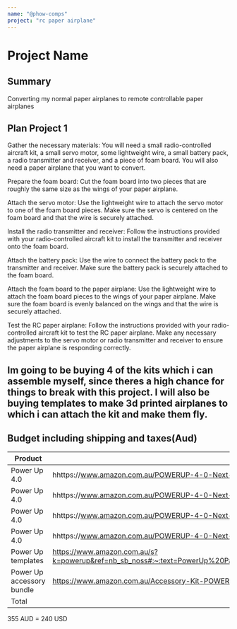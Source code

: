 ```yaml
---
name: "@phow-comps"
project: "rc paper airplane"
---
```


# Project Name

## Summary
Converting my normal paper airplanes to remote controllable paper airplanes

## Plan Project 1
Gather the necessary materials: You will need a small radio-controlled aircraft kit, a small servo motor, some lightweight wire, a small battery pack, a radio transmitter and receiver, and a piece of foam board. You will also need a paper airplane that you want to convert.

Prepare the foam board: Cut the foam board into two pieces that are roughly the same size as the wings of your paper airplane.

Attach the servo motor: Use the lightweight wire to attach the servo motor to one of the foam board pieces. Make sure the servo is centered on the foam board and that the wire is securely attached.

Install the radio transmitter and receiver: Follow the instructions provided with your radio-controlled aircraft kit to install the transmitter and receiver onto the foam board.

Attach the battery pack: Use the wire to connect the battery pack to the transmitter and receiver. Make sure the battery pack is securely attached to the foam board.

Attach the foam board to the paper airplane: Use the lightweight wire to attach the foam board pieces to the wings of your paper airplane. Make sure the foam board is evenly balanced on the wings and that the wire is securely attached.

Test the RC paper airplane: Follow the instructions provided with your radio-controlled aircraft kit to test the RC paper airplane. Make any necessary adjustments to the servo motor or radio transmitter and receiver to ensure the paper airplane is responding correctly.

## Im going to be buying 4 of the kits which i can assemble myself, since theres a high chance for things to break with this project. I will also be buying templates to make 3d printed airplanes to which i can attach the kit and make them fly.

## Budget including shipping and taxes(Aud)

| Product         | Supplier/Link                         | Cost(aud)   |
| --------------- | ------------------------------------- | ------ |
|Power Up 4.0 |hhttps://www.amazon.com.au/POWERUP-4-0-Next-Generation-Smartphone-Stabilizer/dp/B08JLZVB3Z/ref=sr_1_2?crid=28KSRGXSIJ574&keywords=powerup&qid=1671603116&s=amazon-devices&sprefix=power%2Camazon-devices%2C481&sr=1-2| $76|
|Power Up 4.0 |hhttps://www.amazon.com.au/POWERUP-4-0-Next-Generation-Smartphone-Stabilizer/dp/B08JLZVB3Z/ref=sr_1_2?crid=28KSRGXSIJ574&keywords=powerup&qid=1671603116&s=amazon-devices&sprefix=power%2Camazon-devices%2C481&sr=1-2| $76|
|Power Up 4.0 |hhttps://www.amazon.com.au/POWERUP-4-0-Next-Generation-Smartphone-Stabilizer/dp/B08JLZVB3Z/ref=sr_1_2?crid=28KSRGXSIJ574&keywords=powerup&qid=1671603116&s=amazon-devices&sprefix=power%2Camazon-devices%2C481&sr=1-2| $76|
|Power Up 4.0 |hhttps://www.amazon.com.au/POWERUP-4-0-Next-Generation-Smartphone-Stabilizer/dp/B08JLZVB3Z/ref=sr_1_2?crid=28KSRGXSIJ574&keywords=powerup&qid=1671603116&s=amazon-devices&sprefix=power%2Camazon-devices%2C481&sr=1-2| $76|
|Power Up templates| https://www.amazon.com.au/s?k=powerup&ref=nb_sb_noss#:~:text=PowerUp%20Paper%20Airplane%20Templates%20Models%20%2D%2012%20Paper%20Airplane%20Templates%20for%20The%202%2C0%2C%203.0%2C%20%26%204.0.%20Includes%20Color%20Templates%20%26%20Display%20Stand%20Models.%20for%20Hobbyists%20and%20Tinkerers | $27 |
|Power Up accessory bundle | https://www.amazon.com.au/Accessory-Kit-POWERUP-4-0-Universal/dp/B08KGFZ9SK/ref=sr_1_10?keywords=powerup&qid=1671603945&sr=8-10 | $24 |
| Total |  | $355 |
355 AUD = 240 USD
